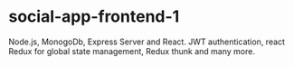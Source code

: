 # social-app-frontend-1
Node.js, MonogoDb, Express Server and React.
JWT authentication, react Redux for global state management, Redux thunk and many more. 
